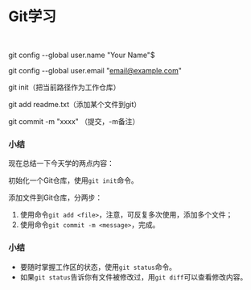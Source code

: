 # **Git学习**

​	

git config --global user.name "Your Name"$ 

git config --global user.email "email@example.com"

git init（把当前路径作为工作仓库）

git add readme.txt（添加某个文件到git）

git commit -m "xxxx" （提交，-m备注）

### 小结

现在总结一下今天学的两点内容：

初始化一个Git仓库，使用`git init`命令。

添加文件到Git仓库，分两步：

1. 使用命令`git add <file>`，注意，可反复多次使用，添加多个文件；
2. 使用命令`git commit -m <message>`，完成。

### 小结

- 要随时掌握工作区的状态，使用`git status`命令。
- 如果`git status`告诉你有文件被修改过，用`git diff`可以查看修改内容。









 





  